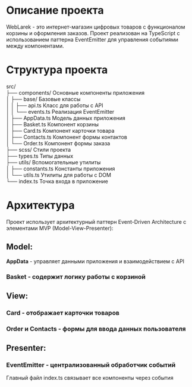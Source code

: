 # Описание проекта
WebLarek - это интернет-магазин цифровых товаров с функционалом корзины и оформления заказов. Проект реализован на TypeScript с использованием паттерна EventEmitter для управления событиями между компонентами.

# Структура проекта
src/  
├── components/         Основные компоненты приложения  
│   ├── base/           Базовые классы  
│   │   ├── api.ts      Класс для работы с API  
│   │   └── events.ts   Реализация EventEmitter  
│   ├── AppData.ts      Модель данных приложения  
│   ├── Basket.ts       Компонент корзины  
│   ├── Card.ts         Компонент карточки товара  
│   ├── Contacts.ts     Компонент формы контактов  
│   └── Order.ts        Компонент формы заказа  
├── scss/               Стили проекта  
├── types.ts            Типы данных  
├── utils/              Вспомогательные утилиты  
│   ├── constants.ts    Константы приложения  
│   └── utils.ts        Утилиты для работы с DOM  
└── index.ts            Точка входа в приложение  

# Архитектура
Проект использует архитектурный паттерн Event-Driven Architecture с элементами MVP (Model-View-Presenter):
## Model:
**AppData** - управляет данными приложения и взаимодействием с API
### Basket - содержит логику работы с корзиной

## View:
### Card - отображает карточки товаров
### Order и Contacts - формы для ввода данных пользователя

## Presenter:
### EventEmitter - централизованный обработчик событий
Главный файл index.ts связывает все компоненты через события
